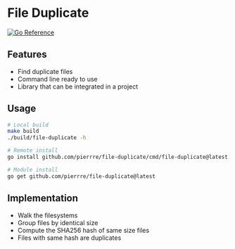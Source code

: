 # File Duplicate

[![Go Reference](https://pkg.go.dev/badge/github.com/pierrre/file-duplicate.svg)](https://pkg.go.dev/github.com/pierrre/file-duplicate)

## Features

- Find duplicate files
- Command line ready to use
- Library that can be integrated in a project

## Usage

```bash
# Local build
make build
./build/file-duplicate -h

# Remote install
go install github.com/pierrre/file-duplicate/cmd/file-duplicate@latest

# Module install
go get github.com/pierrre/file-duplicate@latest
```

## Implementation

- Walk the filesystems
- Group files by identical size
- Compute the SHA256 hash of same size files
- Files with same hash are duplicates
